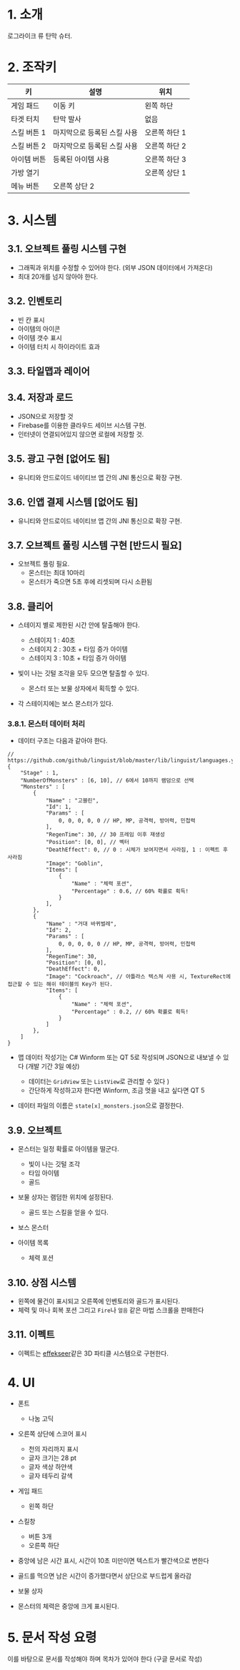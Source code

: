 # 1. 소개
로그라이크 류 탄막 슈터.

# 2. 조작키

|키|설명|위치|
|--|--|--|
|게임 패드|이동 키|왼쪽 하단|
|타겟 터치|탄막 발사|없음|
|스킬 버튼 1|마지막으로 등록된 스킬 사용|오른쪽 하단 1|
|스킬 버튼 2|마지막으로 등록된 스킬 사용|오른쪽 하단 2|
|아이템 버튼|등록된 아이템 사용|오른쪽 하단 3|
|가방 열기||오른쪽 상단 1|
|메뉴 버튼|오른쪽 상단 2|

# 3. 시스템

## 3.1. 오브젝트 풀링 시스템 구현

- 그래픽과 위치를 수정할 수 있어야 한다. (외부 JSON 데이터에서 가져온다)
- 최대 20개를 넘지 않아야 한다.

## 3.2. 인벤토리

- 빈 칸 표시
- 아이템의 아이콘
- 아이템 갯수 표시
- 아이템 터치 시 하이라이트 효과

## 3.3. 타일맵과 레이어

## 3.4. 저장과 로드

- JSON으로 저장할 것
- Firebase를 이용한 클라우드 세이브 시스템 구현.
- 인터넷이 연결되어있지 않으면 로컬에 저장할 것.

## 3.5. 광고 구현 [없어도 됨]

- 유니티와 안드로이드 네이티브 앱 간의 JNI 통신으로 확장 구현.

## 3.6. 인앱 결제 시스템 [없어도 됨]

- 유니티와 안드로이드 네이티브 앱 간의 JNI 통신으로 확장 구현.

## 3.7. 오브젝트 풀링 시스템 구현 [반드시 필요]

- 오브젝트 풀링 필요.
    + 몬스터는 최대 10마리
    + 몬스터가 죽으면 5초 후에 리셋되며 다시 소환됨

## 3.8. 클리어

- 스테이지 별로 제한된 시간 안에 탈출해야 한다.
    + 스테이지 1 : 40초
    + 스테이지 2 : 30초 + 타임 증가 아이템
    + 스테이지 3 : 10초 + 타임 증가 아이템

- 빛이 나는 깃털 조각을 모두 모으면 탈출할 수 있다.
    + 몬스터 또는 보물 상자에서 획득할 수 있다.

- 각 스테이지에는 보스 몬스터가 있다.


### 3.8.1. 몬스터 데이터 처리

- 데이터 구조는 다음과 같아야 한다.

```jsonc
// https://github.com/github/linguist/blob/master/lib/linguist/languages.yml
{
    "Stage" : 1,
    "NumberOfMonsters" : [6, 10], // 6에서 10까지 램덤으로 선택
    "Monsters" : [
        {
            "Name" : "고블린",
            "Id": 1,
            "Params" : [
                0, 0, 0, 0, 0 // HP, MP, 공격력, 방어력, 민첩력
            ],
            "RegenTime": 30, // 30 프레임 이후 재생성
            "Position": [0, 0], // 벡터
            "DeathEffect": 0, // 0 : 시체가 보여지면서 사라짐, 1 : 이펙트 후 사라짐
            "Image": "Goblin",
            "Items": [
                {
                    "Name" : "체력 포션",
                    "Percentage" : 0.6, // 60% 확률로 획득!
                }
            ],
        },
        {
            "Name" : "거대 바퀴벌레",
            "Id": 2,
            "Params" : [
                0, 0, 0, 0, 0 // HP, MP, 공격력, 방어력, 민첩력
            ],
            "RegenTime": 30,
            "Position": [0, 0],
            "DeathEffect": 0,
            "Image": "Cockroach", // 아틀라스 텍스쳐 사용 시, TextureRect에 접근할 수 있는 해쉬 테이블의 Key가 된다.
            "Items": [
                {
                    "Name" : "체력 포션",
                    "Percentage" : 0.2, // 60% 확률로 획득!
                }
            ]
        },
    ]
}
```

- 맵 데이터 작성기는 C# Winform 또는 QT 5로 작성되며 JSON으로 내보낼 수 있다 (개발 기간 3일 예상)
    + 데이터는 ```GridView``` 또는 ```ListView```로 관리할 수 있다 )
    + 간단하게 작성하고자 한다면 Winform, 조금 멋을 내고 싶다면 QT 5

- 데이터 파일의 이름은 ```state[x]_monsters.json```으로 결정한다.

## 3.9. 오브젝트

- 몬스터는 일정 확률로 아이템을 떨군다.
    + 빛이 나는 깃털 조각
    + 타임 아이템
    + 골드

- 보물 상자는 램덤한 위치에 설정된다.
    + 골드 또는 스킬을 얻을 수 있다.

- 보스 몬스터

- 아이템 목록
    + 체력 포션

## 3.10. 상점 시스템

- 왼쪽에 물건이 표시되고 오른쪽에 인벤토리와 골드가 표시된다.
- 체력 및 마나 회복 포션 그리고 ```Fire```나 ```얼음``` 같은 마법 스크롤을 판매한다

## 3.11. 이펙트

- 이펙트는 <a href="https://effekseer.github.io/en/">effekseer</a>같은 3D 파티클 시스템으로 구현한다.

# 4. UI

- 폰트
    + 나눔 고딕

- 오른쪽 상단에 스코어 표시
    + 천의 자리까지 표시
    + 글자 크기는 28 pt
    + 글자 색상 하얀색 
    + 글자 테두리 갈색

- 게임 패드
    + 왼쪽 하단

- 스킬창
    + 버튼 3개
    + 오른쪽 하단

- 중앙에 남은 시간 표시, 시간이 10초 미만이면 텍스트가 빨간색으로 변한다

- 골드를 먹으면 남은 시간이 증가했다면서 상단으로 부드럽게 올라감

- 보물 상자

- 몬스터의 체력은 중앙에 크게 표시된다.

# 5. 문서 작성 요령
이를 바탕으로 문서를 작성해야 하며 목차가 있어야 한다 (구글 문서로 작성)